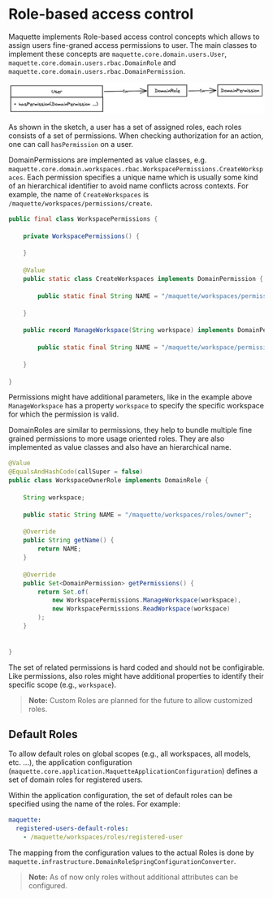 # Role-based access control

Maquette implements Role-based access control concepts which allows to assign users fine-graned access permissions to user. The main classes to implement these concepts are `maquette.core.domain.users.User`, `maquette.core.domain.users.rbac.DomainRole` and `maquette.core.domain.users.rbac.DomainPermission`.

![RBAC Entities](./resources/rbac-user-classes.png)

As shown in the sketch, a user has a set of assigned roles, each roles consists of a set of permissions. When checking authorization for an action, one can call `hasPermission` on a user.

DomainPermissions are implemented as value classes, e.g. `maquette.core.domain.workspaces.rbac.WorkspacePermissions.CreateWorkspaces`. Each permission specifies a unique name which is usually some kind of an hierarchical identifier to avoid name conflicts across contexts. For example, the name of `CreateWorkspaces` is `/maquette/workspaces/permissions/create`.

```java
public final class WorkspacePermissions {

    private WorkspacePermissions() {

    }

    @Value
    public static class CreateWorkspaces implements DomainPermission {

        public static final String NAME = "/maquette/workspaces/permissions/create";

    }

    public record ManageWorkspace(String workspace) implements DomainPermission {

        public static final String NAME = "/maquette/workspace/permissions/manage";

    }

}
```

Permissions might have additional parameters, like in the example above `ManageWorkspace` has a property `workspace` to specify the specific workspace for which the permission is valid.

DomainRoles are similar to permissions, they help to bundle multiple fine grained permissions to more usage oriented roles. They are also implemented as value classes and also have an hierarchical name.

```java
@Value
@EqualsAndHashCode(callSuper = false)
public class WorkspaceOwnerRole implements DomainRole {

    String workspace;

    public static String NAME = "/maquette/workspaces/roles/owner";

    @Override
    public String getName() {
        return NAME;
    }

    @Override
    public Set<DomainPermission> getPermissions() {
        return Set.of(
            new WorkspacePermissions.ManageWorkspace(workspace),
            new WorkspacePermissions.ReadWorkspace(workspace)
        );
    }


}
```

The set of related permissions is hard coded and should not be configirable. Like permissions, also roles might have additional properties to identify their specific scope (e.g., `workspace`).

> **Note:** Custom Roles are planned for the future to allow customized roles.

## Default Roles

To allow default roles on global scopes (e.g., all workspaces, all models, etc. ...), the application configuration (`maquette.core.application.MaquetteApplicationConfiguration`) defines a set of domain roles for registered users.

Within the application configuration, the set of default roles can be specified using the name of the roles. For example:

```yaml
maquette:
  registered-users-default-roles:
    - /maquette/workspaces/roles/registered-user
```

The mapping from the configuration values to the actual Roles is done by `maquette.infrastructure.DomainRoleSpringConfigurationConverter`. 

> **Note:** As of now only roles without additional attributes can be configured. 